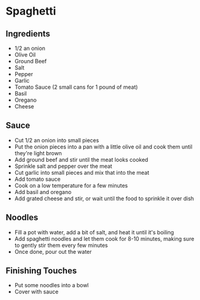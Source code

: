 # Spaghetti

## Ingredients
* 1/2 an onion
* Olive Oil
* Ground Beef
* Salt
* Pepper
* Garlic
* Tomato Sauce (2 small cans for 1 pound of meat)
* Basil
* Oregano
* Cheese


## Sauce
* Cut 1/2 an onion into small pieces
* Put the onion pieces into a pan with a little olive oil and cook them until they're light brown
* Add ground beef and stir until the meat looks cooked
* Sprinkle salt and pepper over the meat
* Cut garlic into small pieces and mix that into the meat
* Add tomato sauce
* Cook on a low temperature for a few minutes
* Add basil and oregano
* Add grated cheese and stir, or wait until the food to sprinkle it over dish

## Noodles
* Fill a pot with water, add a bit of salt, and heat it until it's boiling
* Add spaghetti noodles and let them cook for 8-10 minutes, making sure to gently stir them every few minutes
* Once done, pour out the water

## Finishing Touches
* Put some noodles into a bowl
* Cover with sauce